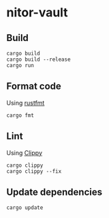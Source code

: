 # nitor-vault

## Build

```console
cargo build
cargo build --release
cargo run
```

## Format code

Using [rustfmt](https://github.com/rust-lang/rustfmt)

```console
cargo fmt
```

## Lint

Using [Clippy](https://github.com/rust-lang/rust-clippy)

```console
cargo clippy
cargo clippy --fix
```

## Update dependencies

```console
cargo update
```
